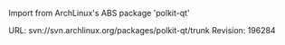 Import from ArchLinux's ABS package 'polkit-qt'

URL: svn://svn.archlinux.org/packages/polkit-qt/trunk
Revision: 196284

